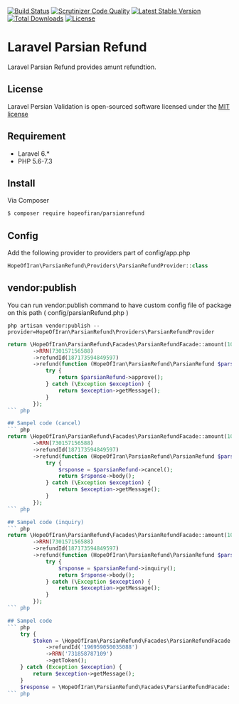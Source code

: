 [![Build Status](https://travis-ci.org/opencafe/validation.svg?branch=master)](https://travis-ci.org/opencafe/validation)
[![Scrutinizer Code Quality](https://scrutinizer-ci.com/g/hopeofiran/parsianrefund/badges/quality-score.png?b=1.0)](https://scrutinizer-ci.com/g/hopeofiran/parsianrefund/?branch=1.0)
[![Latest Stable Version](https://poser.pugx.org/hopeofiran/parsianrefund/v/stable)](https://packagist.org/packages/hopeofiran/parsianrefund)
[![Total Downloads](https://poser.pugx.org/hopeofiran/parsianrefund/downloads)](https://packagist.org/packages/hopeofiran/parsianrefund)
[![License](https://poser.pugx.org/hopeofiran/parsianrefund/license)](https://github.com/hopeofiran/parsianrefund/blob/master/LICENSE.md)

# Laravel Parsian Refund 
Laravel Parsian Refund provides amunt refundtion.

## License
Laravel Persian Validation is open-sourced software licensed under the [MIT license](http://opensource.org/licenses/MIT)

## Requirement
* Laravel 6.*
* PHP 5.6-7.3 
## Install

Via Composer

``` bash
$ composer require hopeofiran/parsianrefund
```

## Config

Add the following provider to providers part of config/app.php
``` php
HopeOfIran\ParsianRefund\Providers\ParsianRefundProvider::class
```

## vendor:publish
You can run vendor:publish command to have custom config file of package on this path ( config/parsianRefund.php )
```
php artisan vendor:publish --provider=HopeOfIran\ParsianRefund\Providers\ParsianRefundProvider
```

``` php
return \HopeOfIran\ParsianRefund\Facades\ParsianRefundFacade::amount(1000)
        ->RRN(730157156588)
        ->refundId(187173594849597)
        ->refund(function (HopeOfIran\ParsianRefund\ParsianRefund $parsianRefund) {
            try {
                return $parsianRefund->approve();
            } catch (\Exception $exception) {
                return $exception->getMessage();
            }
        });
``` php

## Sampel code (cancel)
``` php
return \HopeOfIran\ParsianRefund\Facades\ParsianRefundFacade::amount(1000)
        ->RRN(730157156588)
        ->refundId(187173594849597)
        ->refund(function (HopeOfIran\ParsianRefund\ParsianRefund $parsianRefund) {
            try {
                $rsponse = $parsianRefund->cancel();
                return $rsponse->body();
            } catch (\Exception $exception) {
                return $exception->getMessage();
            }
        });
``` php

## Sampel code (inquiry)
``` php
return \HopeOfIran\ParsianRefund\Facades\ParsianRefundFacade::amount(1000)
        ->RRN(730157156588)
        ->refundId(187173594849597)
        ->refund(function (HopeOfIran\ParsianRefund\ParsianRefund $parsianRefund) {
            try {
                $rsponse = $parsianRefund->inquiry();
                return $rsponse->body();
            } catch (\Exception $exception) {
                return $exception->getMessage();
            }
        });
``` php

## Sampel code 
``` php
    try {
        $token = \HopeOfIran\ParsianRefund\Facades\ParsianRefundFacade::amount(1000)
            ->refundId('196959050035088')
            ->RRN('731858787109')
            ->getToken();
    } catch (Exception $exception) {
        return $exception->getMessage();
    }
    $response = \HopeOfIran\ParsianRefund\Facades\ParsianRefundFacade::inquiry($token);
``` php